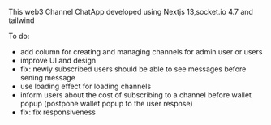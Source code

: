 This web3 Channel ChatApp developed using Nextjs 13,socket.io 4.7 and tailwind

To do:

- add column for creating and managing channels for admin user or users
- improve UI and design
- fix: newly subscribed users should be able to see messages before sening message
- use loading effect for loading channels
- inform users about the cost of subscribing to a channel before wallet popup (postpone wallet popup to the user respnse)
- fix: fix responsiveness
